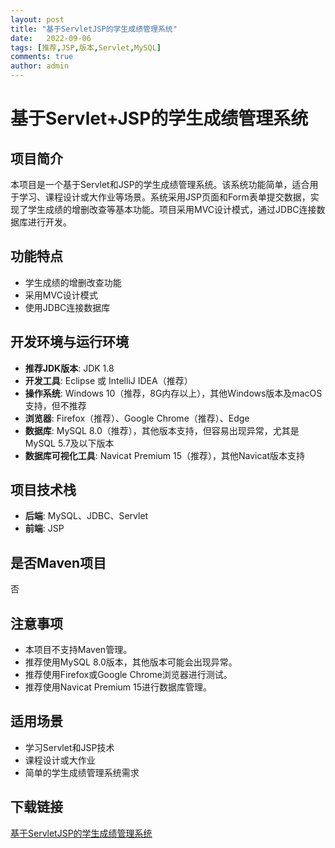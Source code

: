 ```yaml
---
layout: post
title: "基于ServletJSP的学生成绩管理系统"
date:   2022-09-06
tags: [推荐,JSP,版本,Servlet,MySQL]
comments: true
author: admin
---
```

# 基于Servlet+JSP的学生成绩管理系统

## 项目简介
本项目是一个基于Servlet和JSP的学生成绩管理系统。该系统功能简单，适合用于学习、课程设计或大作业等场景。系统采用JSP页面和Form表单提交数据，实现了学生成绩的增删改查等基本功能。项目采用MVC设计模式，通过JDBC连接数据库进行开发。

## 功能特点
- 学生成绩的增删改查功能
- 采用MVC设计模式
- 使用JDBC连接数据库

## 开发环境与运行环境
- **推荐JDK版本**: JDK 1.8
- **开发工具**: Eclipse 或 IntelliJ IDEA（推荐）
- **操作系统**: Windows 10（推荐，8G内存以上），其他Windows版本及macOS支持，但不推荐
- **浏览器**: Firefox（推荐）、Google Chrome（推荐）、Edge
- **数据库**: MySQL 8.0（推荐），其他版本支持，但容易出现异常，尤其是MySQL 5.7及以下版本
- **数据库可视化工具**: Navicat Premium 15（推荐），其他Navicat版本支持

## 项目技术栈
- **后端**: MySQL、JDBC、Servlet
- **前端**: JSP

## 是否Maven项目
否

## 注意事项
- 本项目不支持Maven管理。
- 推荐使用MySQL 8.0版本，其他版本可能会出现异常。
- 推荐使用Firefox或Google Chrome浏览器进行测试。
- 推荐使用Navicat Premium 15进行数据库管理。

## 适用场景
- 学习Servlet和JSP技术
- 课程设计或大作业
- 简单的学生成绩管理系统需求

## 下载链接

[基于ServletJSP的学生成绩管理系统](https://pan.quark.cn/s/8215b059cc1c)
